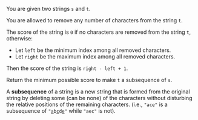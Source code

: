 You are given two strings `s` and `t`.

You are allowed to remove any number of characters from the string `t`.

The score of the string is `0` if no characters are removed from the string `t`, otherwise:

- Let `left` be the minimum index among all removed characters.
- Let `right` be the maximum index among all removed characters.

Then the score of the string is `right - left + 1`.

Return the minimum possible score to make `t` a subsequence of `s`.

A **subsequence** of a string is a new string that is formed from the original string by deleting some (can be none) of the characters without disturbing the relative positions of the remaining characters. (i.e., <code>"ace"</code> is a subsequence of <code>"<u>a</u>b<u>c</u>d<u>e</u>"</code> while <code>"aec"</code> is not).